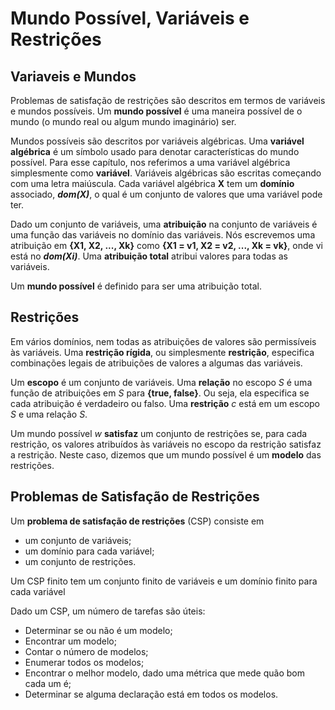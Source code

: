 # Mundo Possível, Variáveis e Restrições
## Variaveis e Mundos
Problemas de satisfação de restrições são descritos em termos de variáveis e mundos possíveis. Um **mundo possível** é uma maneira possível de o mundo (o mundo real ou algum mundo imaginário) ser. 

Mundos possíveis são descritos por variáveis algébricas. Uma **variável algébrica** é um símbolo usado para denotar características do mundo possível. Para esse capítulo, nos referimos a uma variável algébrica simplesmente como **variável**. Variáveis algébricas são escritas começando com uma letra maiúscula. Cada variável algébrica **X** tem um **domínio** associado, ***dom(X)***, o qual é um conjunto de valores que uma variável pode ter.

Dado um conjunto de variáveis, uma **atribuição** na conjunto de variáveis é uma função das variáveis no domínio das variáveis. Nós escrevemos uma atribuição em **{X1, X2, ..., Xk}** como **{X1 = v1, X2 = v2, ..., Xk = vk}**, onde vi está no ***dom(Xi)***. Uma **atribuição total** atribui valores para todas as variáveis.

Um **mundo possível** é definido para ser uma atribuição total.

## Restrições
Em vários domínios, nem todas as atribuições de valores são permissíveis às variáveis. Uma **restrição rígida**, ou simplesmente **restrição**, especifica combinações legais de atribuições de valores a algumas das variáveis.

Um **escopo** é um conjunto de variáveis. Uma **relação** no escopo *S* é uma função de atribuições em *S* para **{true, false}**. Ou seja, ela especifica se cada atribuição é verdadeiro ou falso. Uma **restrição** *c* está em um escopo *S* e uma relação *S*.

Um mundo possível *w* **satisfaz** um conjunto de restrições se, para cada restrição, os valores atribuídos às variáveis no escopo da restrição satisfaz a restrição. Neste caso, dizemos que um mundo possível é um **modelo** das restrições.

## Problemas de Satisfação de Restrições
Um **problema de satisfação de restrições** (CSP) consiste em
* um conjunto de variáveis;
* um domínio para cada variável;
* um conjunto de restrições.

Um CSP finito tem um conjunto finito de variáveis e um domínio finito para cada variável

Dado um CSP, um número de tarefas são úteis:
* Determinar se ou não é um modelo;
* Encontrar um modelo;
* Contar o número de modelos;
* Enumerar todos os modelos;
* Encontrar o melhor modelo, dado uma métrica que mede quão bom cada um é;
* Determinar se alguma declaração está em todos os modelos.